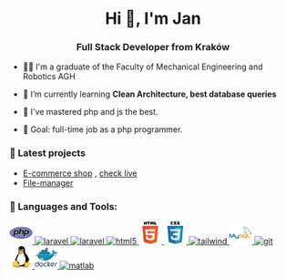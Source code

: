 <h1 align="center">Hi 👋, I'm Jan</h1>
<h3 align="center">Full Stack Developer from Kraków</h3>

- 🧑‍🎓 I'm a graduate of the Faculty of Mechanical Engineering and Robotics AGH

- 🌱 I’m currently learning **Clean Architecture, best database queries**
  
- 🚀 I've mastered php and js the best.
  
- 🎯 Goal: full-time job as a php programmer.

  
<h3 align="left">📁 Latest projects</h3>
  <ul>
    <li>
      <a href="https://github.com/JanMadon/e-commerce">E-commerce shop</a> , 
      <a href="http://16.171.165.218/shop">check live</a>
    </li>
    <li>
      <a href="https://github.com/JanMadon/File-Menager">File-manager</a> 
    </li>
  </ul>
  
<h3 align="left">🧰 Languages and Tools:</h3>
<p align="left">
  <a href="https://www.php.net" target="_blank" rel="noreferrer">
    <img src="https://raw.githubusercontent.com/devicons/devicon/master/icons/php/php-original.svg" alt="php" width="40" height="40"/>
  </a>
  <a href="https://laravel.com/" target="_blank" rel="noreferrer">
    <img src="https://cdn.worldvectorlogo.com/logos/laravel-2.svg" alt="laravel" width="40" height="40"/>
  </a>
  <a href="https://vuejs.org/" target="_blank" rel="noreferrer">
    <img src="https://upload.wikimedia.org/wikipedia/commons/9/95/Vue.js_Logo_2.svg" alt="laravel" width="40" height="40"/>
  </a>
  <a href="https://www.w3.org/js/" target="_blank" rel="noreferrer">
    <img src="https://upload.wikimedia.org/wikipedia/commons/9/99/Unofficial_JavaScript_logo_2.svg" alt="html5" width="40" height="40"/>
  </a>
  <a href="https://www.w3.org/html/" target="_blank" rel="noreferrer">
    <img src="https://raw.githubusercontent.com/devicons/devicon/master/icons/html5/html5-original-wordmark.svg" alt="html5" width="40" height="40"/>
  </a>
  <a href="https://www.w3schools.com/css/" target="_blank" rel="noreferrer">
    <img src="https://raw.githubusercontent.com/devicons/devicon/master/icons/css3/css3-original-wordmark.svg" alt="css3" width="40" height="40"/>
  </a>
  <a href="https://tailwindcss.com/" target="_blank" rel="noreferrer">
    <img src="https://www.vectorlogo.zone/logos/tailwindcss/tailwindcss-icon.svg" alt="tailwind" width="40" height="40"/>
  </a>
  <a href="https://www.mysql.com/" target="_blank" rel="noreferrer">
    <img src="https://raw.githubusercontent.com/devicons/devicon/master/icons/mysql/mysql-original-wordmark.svg" alt="mysql" width="40" height="40"/>
  </a>
  <a href="https://git-scm.com/" target="_blank" rel="noreferrer">
    <img src="https://www.vectorlogo.zone/logos/git-scm/git-scm-icon.svg" alt="git" width="40" height="40"/>
  </a>
  <a href="https://www.linux.org/" target="_blank" rel="noreferrer">
    <img src="https://raw.githubusercontent.com/devicons/devicon/master/icons/linux/linux-original.svg" alt="linux" width="40" height="40"/>
  </a>
  <a href="https://www.docker.com/" target="_blank" rel="noreferrer">
    <img src="https://raw.githubusercontent.com/devicons/devicon/master/icons/docker/docker-original-wordmark.svg" alt="docker" width="40" height="40"/>
  </a>
  <a href="https://www.mathworks.com/" target="_blank" rel="noreferrer">
    <img src="https://upload.wikimedia.org/wikipedia/commons/2/21/Matlab_Logo.png" alt="matlab" width="40" height="40"/>
  </a>
</p>
